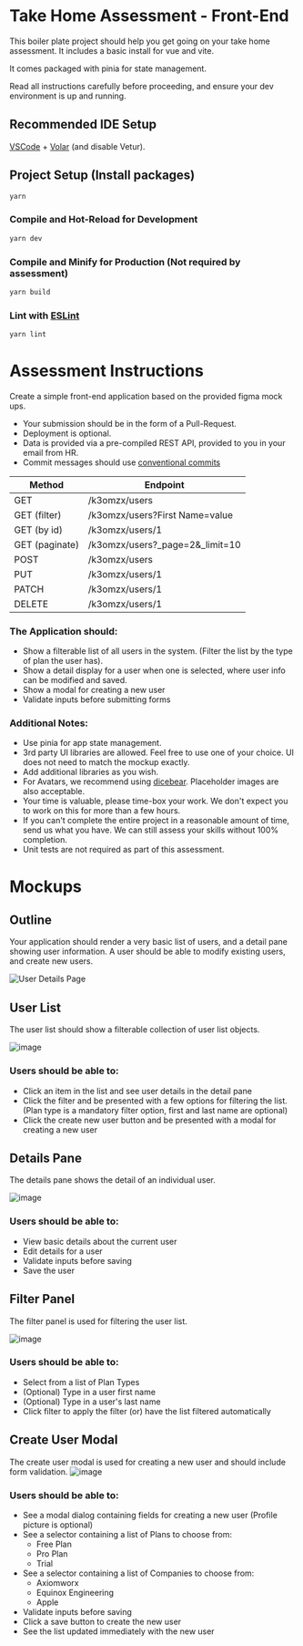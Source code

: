 # Take Home Assessment - Front-End

This boiler plate project should help you get going on your take home assessment. It includes a basic install for vue and vite. 

It comes packaged with pinia for state management.

Read all instructions carefully before proceeding, and ensure your dev environment is up and running.

## Recommended IDE Setup

[VSCode](https://code.visualstudio.com/) + [Volar](https://marketplace.visualstudio.com/items?itemName=Vue.volar) (and disable Vetur).

## Project Setup (Install packages)

```sh
yarn
```

### Compile and Hot-Reload for Development
```sh
yarn dev
```

### Compile and Minify for Production (Not required by assessment)
```sh
yarn build
```

### Lint with [ESLint](https://eslint.org/)
```sh
yarn lint
```

# Assessment Instructions

Create a simple front-end application based on the provided figma mock ups. 

- Your submission should be in the form of a Pull-Request.
- Deployment is optional.
- Data is provided via a pre-compiled REST API, provided to you in your email from HR.
- Commit messages should use [conventional commits](https://www.conventionalcommits.org/en/v1.0.0/)

| Method | Endpoint |
| ----- | -----|
| GET | /k3omzx/users |
| GET (filter) | /k3omzx/users?First Name=value |
| GET (by id) | /k3omzx/users/1 |
| GET (paginate) | /k3omzx/users?_page=2&_limit=10
| POST | /k3omzx/users |
| PUT | /k3omzx/users/1 |
| PATCH | /k3omzx/users/1 |
| DELETE | /k3omzx/users/1 |

### The Application should:
- Show a filterable list of all users in the system. (Filter the list by the type of plan the user has).
- Show a detail display for a user when one is selected, where user info can be modified and saved.
- Show a modal for creating a new user
- Validate inputs before submitting forms

### Additional Notes:
- Use pinia for app state management.
- 3rd party UI libraries are allowed. Feel free to use one of your choice. UI does not need to match the mockup exactly.
- Add additional libraries as you wish.
- For Avatars, we recommend using [dicebear](https://www.dicebear.com/styles/pixel-art/). Placeholder images are also acceptable.
- Your time is valuable, please time-box your work. We don't expect you to work on this for more than a few hours.
- If you can't complete the entire project in a reasonable amount of time, send us what you have. We can still assess your skills without 100% completion.
- Unit tests are not required as part of this assessment.

# Mockups
## Outline
Your application should render a very basic list of users, and a detail pane showing user information. A user should be able to modify existing users, and create new users.

![User Details Page](https://github.com/user-attachments/assets/e2cbe7fe-e248-4a17-b3bb-7eae24c271fa)

## User List
The user list should show a filterable collection of user list objects.

![image](https://github.com/user-attachments/assets/17ecc77a-0309-4090-a827-ae11b8a4488c)

### Users should be able to:
- Click an item in the list and see user details in the detail pane
- Click the filter and be presented with a few options for filtering the list. (Plan type is a mandatory filter option, first and last name are optional)
- Click the create new user button and be presented with a modal for creating a new user

## Details Pane
The details pane shows the detail of an individual user.

![image](https://github.com/user-attachments/assets/eccd5366-396d-4856-9c78-659e9eff7177)

### Users should be able to:
- View basic details about the current user
- Edit details for a user
- Validate inputs before saving
- Save the user

## Filter Panel
The filter panel is used for filtering the user list.

![image](https://github.com/user-attachments/assets/e8fef909-ff17-4b8d-bf7f-a2ad241fa322)

### Users should be able to:
- Select from a list of Plan Types
- (Optional) Type in a user first name
- (Optional) Type in a user's last name
- Click filter to apply the filter (or) have the list filtered automatically

## Create User Modal
The create user modal is used for creating a new user and should include form validation.
![image](https://github.com/user-attachments/assets/6cf698ac-581a-4920-8515-02e627c5ccbb)

### Users should be able to:
- See a modal dialog containing fields for creating a new user (Profile picture is optional)
- See a selector containing a list of Plans to choose from:
  - Free Plan
  - Pro Plan
  - Trial
- See a selector containing a list of Companies to choose from:
  - Axiomworx
  - Equinox Engineering
  - Apple
- Validate inputs before saving
- Click a save button to create the new user
- See the list updated immediately with the new user



